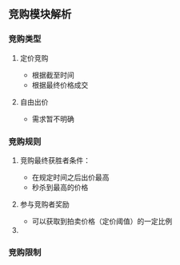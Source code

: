## 竞购模块解析
### 竞购类型 
1. 定价竞购
    - 根据截至时间
    - 根据最终价格成交
    
2. 自由出价
   - 需求暂不明确
   
### 竞购规则 
1. 竞购最终获胜者条件：
    - 在规定时间之后出价最高
    - 秒杀到最高的价格 
2. 参与竞购者奖励 
    - 可以获取到拍卖价格（定价阈值）的一定比例
    
3. 


### 竞购限制
